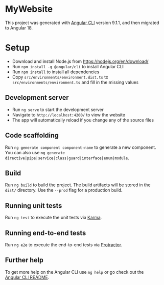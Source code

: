 # MyWebsite

This project was generated with [Angular CLI](https://github.com/angular/angular-cli) version 9.1.1, and then migrated to Angular 18.

# Setup

- Download and install Node.js from https://nodejs.org/en/download/
- Run `npm install -g @angular/cli` to install Angular CLI
- Run `npm install` to install all dependencies
- Copy `src/environments/environment.dist.ts` to `src/environments/environment.ts` and fill in the missing values

## Development server

- Run `ng serve` to start the development server
- Navigate to `http://localhost:4200/` to view the website
- The app will automatically reload if you change any of the source files

## Code scaffolding

Run `ng generate component component-name` to generate a new component. You can also use `ng generate directive|pipe|service|class|guard|interface|enum|module`.

## Build

Run `ng build` to build the project. The build artifacts will be stored in the `dist/` directory. Use the `--prod` flag for a production build.

## Running unit tests

Run `ng test` to execute the unit tests via [Karma](https://karma-runner.github.io).

## Running end-to-end tests

Run `ng e2e` to execute the end-to-end tests via [Protractor](http://www.protractortest.org/).

## Further help

To get more help on the Angular CLI use `ng help` or go check out the [Angular CLI README](https://github.com/angular/angular-cli/blob/master/README.md).
